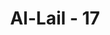 ---
title: "Al-Lail - 17"
no: 17
arabic_no: ١٧
ayah: وَسَيُجَنَّبُهَا الْاَتْقَىۙ
translation: "Dan akan dijauhkan darinya (neraka) orang yang paling bertakwa, "
tafsir: "Sebaliknya adalah orang yang takwa, yaitu orang yang memberikan kekayaannya untuk membantu orang lain untuk menyucikan dirinya. Orang yang takwa itu akan terjauh dari neraka. Contoh orang yang paling takwa adalah Abu Bakar as-siddiq yang telah menggunakan seluruh kekayaannya untuk memerdekakan orang-orang lemah dan perempuan-perempuan yang masuk Islam dan membantu mereka."
---
